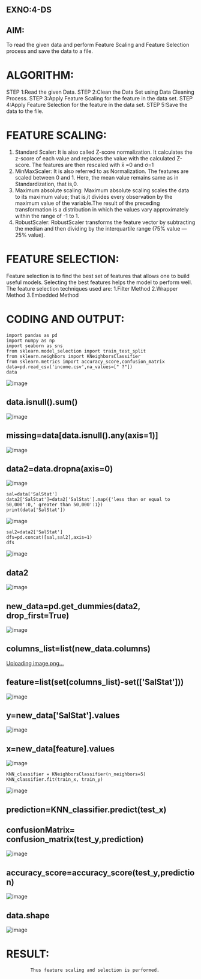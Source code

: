 ## EXNO:4-DS

## AIM:
To read the given data and perform Feature Scaling and Feature Selection process and save the
data to a file.

# ALGORITHM:
STEP 1:Read the given Data.
STEP 2:Clean the Data Set using Data Cleaning Process.
STEP 3:Apply Feature Scaling for the feature in the data set.
STEP 4:Apply Feature Selection for the feature in the data set.
STEP 5:Save the data to the file.

# FEATURE SCALING:
1. Standard Scaler: It is also called Z-score normalization. It calculates the z-score of each value and replaces the value with the calculated Z-score. The features are then rescaled with x̄ =0 and σ=1
2. MinMaxScaler: It is also referred to as Normalization. The features are scaled between 0 and 1. Here, the mean value remains same as in Standardization, that is,0.
3. Maximum absolute scaling: Maximum absolute scaling scales the data to its maximum value; that is,it divides every observation by the maximum value of the variable.The result of the preceding transformation is a distribution in which the values vary approximately within the range of -1 to 1.
4. RobustScaler: RobustScaler transforms the feature vector by subtracting the median and then dividing by the interquartile range (75% value — 25% value).

# FEATURE SELECTION:
Feature selection is to find the best set of features that allows one to build useful models. Selecting the best features helps the model to perform well.
The feature selection techniques used are:
1.Filter Method
2.Wrapper Method
3.Embedded Method

# CODING AND OUTPUT:
```
import pandas as pd
import numpy as np
import seaborn as sns
from sklearn.model_selection import train_test_split
from sklearn.neighbors import KNeighborsClassifier
from sklearn.metrics import accuracy_score,confusion_matrix
data=pd.read_csv('income.csv',na_values=[" ?"])
data
```
![image](https://github.com/user-attachments/assets/3192b6e7-1eb9-4ac1-85b4-f5417848e086)
## data.isnull().sum()
![image](https://github.com/user-attachments/assets/a2a99638-3674-4811-8b2c-bfe706208470)
## missing=data[data.isnull().any(axis=1)]
![image](https://github.com/user-attachments/assets/c934dd42-b2e3-4c62-b950-5f2758e72f18)
## data2=data.dropna(axis=0)
![image](https://github.com/user-attachments/assets/842c9617-1bf8-4951-af1e-8c32dad924c7)
```
sal=data['SalStat']
data2['SalStat']=data2['SalStat'].map({'less than or equal to 50,000':0,' greater than 50,000':1})
print(data['SalStat'])
```
![image](https://github.com/user-attachments/assets/5b23bbc9-16b7-48c4-ba8d-3da0e22b6cc8)
```
sal2=data2['SalStat']
dfs=pd.concat([sal,sal2],axis=1)
dfs
```
![image](https://github.com/user-attachments/assets/ffc52e47-4e82-494e-85a6-a58d4ebd4181)
## data2
![image](https://github.com/user-attachments/assets/852962e9-ad3b-4eb8-b1ac-10410f365115)
## new_data=pd.get_dummies(data2, drop_first=True)
![image](https://github.com/user-attachments/assets/70ff8c0c-edcc-4cb3-8790-345f81e4ee2a)
## columns_list=list(new_data.columns)
[Uploading image.png…]()
## feature=list(set(columns_list)-set(['SalStat']))
![image](https://github.com/user-attachments/assets/45084b09-b2e3-42e8-a56f-05b20ccd3181)
## y=new_data['SalStat'].values
![image](https://github.com/user-attachments/assets/23a6b443-990a-4bfe-89e0-b4ddb9fc9421)
## x=new_data[feature].values
![image](https://github.com/user-attachments/assets/6240a7a7-58aa-4d41-bc66-6f9302eec6d2)
```
KNN_classifier = KNeighborsClassifier(n_neighbors=5)
KNN_classifier.fit(train_x, train_y)
```
![image](https://github.com/user-attachments/assets/7397ec7b-d9c5-4e60-b29c-2ab6a19c4a70)
## prediction=KNN_classifier.predict(test_x)
## confusionMatrix= confusion_matrix(test_y,prediction)
![image](https://github.com/user-attachments/assets/37a80b7b-3214-48d1-9a4c-d59e8756908d)
## accuracy_score=accuracy_score(test_y,prediction)
![image](https://github.com/user-attachments/assets/21a6b858-83a4-40e0-9114-649512e24123)
## data.shape
![image](https://github.com/user-attachments/assets/dc1ac30f-a6d1-4278-b83d-8984b1bdf534)

# RESULT:
             Thus feature scaling and selection is performed.
